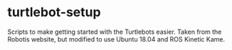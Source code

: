 # turtlebot-setup
Scripts to make getting started with the Turtlebots easier. Taken from the Robotis website, but modified to use Ubuntu 18.04 and ROS Kinetic Kame.
